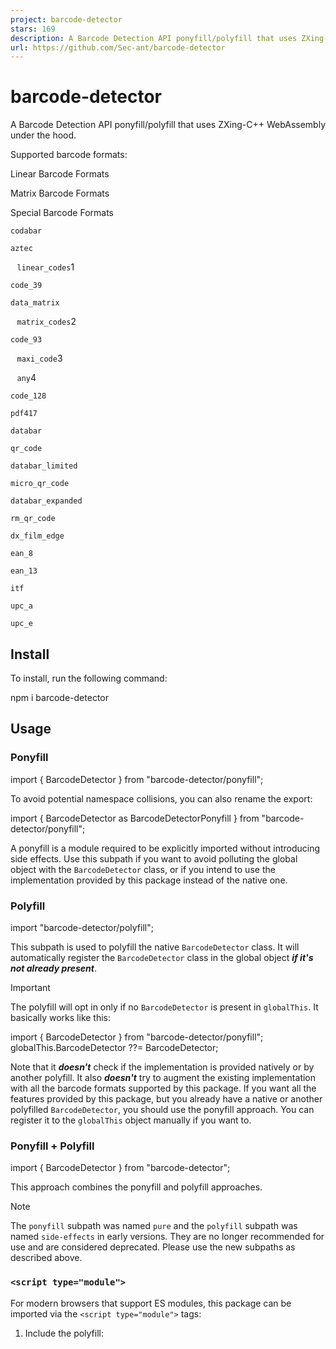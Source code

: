 ```yaml
---
project: barcode-detector
stars: 169
description: A Barcode Detection API ponyfill/polyfill that uses ZXing-C++ WebAssembly under the hood.
url: https://github.com/Sec-ant/barcode-detector
---
```


barcode-detector
================

A Barcode Detection API ponyfill/polyfill that uses ZXing-C++ WebAssembly under the hood.

Supported barcode formats:

Linear Barcode Formats

Matrix Barcode Formats

Special Barcode Formats

`codabar`

`aztec`

   `linear_codes`1

`code_39`

`data_matrix`

   `matrix_codes`2

`code_93`

   `maxi_code`3

   `any`4

`code_128`

`pdf417`

`databar`

`qr_code`

`databar_limited`

`micro_qr_code`

`databar_expanded`

`rm_qr_code`

`dx_film_edge`

`ean_8`

`ean_13`

`itf`

`upc_a`

`upc_e`

Install
-------

To install, run the following command:

npm i barcode-detector

Usage
-----

### Ponyfill

import { BarcodeDetector } from "barcode-detector/ponyfill";

To avoid potential namespace collisions, you can also rename the export:

import { BarcodeDetector as BarcodeDetectorPonyfill } from "barcode-detector/ponyfill";

A ponyfill is a module required to be explicitly imported without introducing side effects. Use this subpath if you want to avoid polluting the global object with the `BarcodeDetector` class, or if you intend to use the implementation provided by this package instead of the native one.

### Polyfill

import "barcode-detector/polyfill";

This subpath is used to polyfill the native `BarcodeDetector` class. It will automatically register the `BarcodeDetector` class in the global object **_if it's not already present_**.

Important

The polyfill will opt in only if no `BarcodeDetector` is present in `globalThis`. It basically works like this:

import { BarcodeDetector } from "barcode-detector/ponyfill";
globalThis.BarcodeDetector ??= BarcodeDetector;

Note that it **_doesn't_** check if the implementation is provided natively or by another polyfill. It also **_doesn't_** try to augment the existing implementation with all the barcode formats supported by this package. If you want all the features provided by this package, but you already have a native or another polyfilled `BarcodeDetector`, you should use the ponyfill approach. You can register it to the `globalThis` object manually if you want to.

### Ponyfill + Polyfill

import { BarcodeDetector } from "barcode-detector";

This approach combines the ponyfill and polyfill approaches.

Note

The `ponyfill` subpath was named `pure` and the `polyfill` subpath was named `side-effects` in early versions. They are no longer recommended for use and are considered deprecated. Please use the new subpaths as described above.

### `<script type="module">`

For modern browsers that support ES modules, this package can be imported via the `<script type="module">` tags:

1.  Include the polyfill:
    
    <!-- register -->
    <script
      type\="module"
      src\="https://fastly.jsdelivr.net/npm/barcode-detector@3/dist/es/polyfill.min.js"
    \></script\>
    
    <!-- use -->
    <script type\="module"\>
      const barcodeDetector \= new BarcodeDetector();
    </script\>
    
2.  Script scoped access:
    
    <script type\="module"\>
      import { BarcodeDetector } from "https://fastly.jsdelivr.net/npm/barcode-detector@3/dist/es/ponyfill.min.js";
      const barcodeDetector \= new BarcodeDetector();
    </script\>
    
3.  With import maps:
    
    <!-- import map -->
    <script type\="importmap"\>
      {
        "imports": {
          "barcode-detector/ponyfill": "https://fastly.jsdelivr.net/npm/barcode-detector@3/dist/es/ponyfill.min.js"
        }
      }
    </script\>
    
    <!-- script scoped access -->
    <script type\="module"\>
      import { BarcodeDetector } from "barcode-detector/ponyfill";
      const barcodeDetector \= new BarcodeDetector();
    </script\>
    

### IIFE

For legacy browsers or userscripts that lack support for `<script type="module">` tags, IIFE is the preferred choice. Upon executing the IIFE script, a variable named `BarcodeDetectionAPI` will be registered in the global `window` by `var` declaration.

<!-- 
  IIFE ponyfill.js registers:
  window.BarcodeDetectionAPI.BarcodeDetector
  window.BarcodeDetectionAPI.prepareZXingModule
  -->
<script src\="https://fastly.jsdelivr.net/npm/barcode-detector@3/dist/iife/ponyfill.min.js"\></script\>

<!-- 
  IIFE polyfill.js registers:
  window.BarcodeDetector
  window.BarcodeDetectionAPI.prepareZXingModule
  -->
<script src\="https://fastly.jsdelivr.net/npm/barcode-detector@3/dist/iife/polyfill.min.js"\></script\>

<!-- 
  IIFE index.js registers:
  window.BarcodeDetector
  window.BarcodeDetectionAPI.BarcodeDetector
  window.BarcodeDetectionAPI.prepareZXingModule
  -->
<script src\="https://fastly.jsdelivr.net/npm/barcode-detector@3/dist/iife/index.min.js"\></script\>

`prepareZXingModule`
--------------------

The core barcode reading functionality of this package is powered by `zxing-wasm`. Therefore, a `.wasm` binary file is fetched at runtime. By default, the `.wasm` serving path is initialized with a jsDelivr CDN URL. However, there're cases where this is not desired, such as the allowed serving path is white-listed by the Content Security Policy (CSP), or offline usage is required.

To customize the `.wasm` serving path, this package reexports `prepareZXingModule` along with `ZXING_WASM_VERSION` and `ZXING_WASM_SHA256` from `zxing-wasm`. For more details on how to use them, please check Configuring `.wasm` Serving and Controlling `.wasm` Instantiation Timing and Caching sections in the `zxing-wasm` repository.

An example usage to override the `.wasm` serving path with an `unpkg.com` CDN url is as follows:

import {
  BarcodeDetector,
  ZXING\_WASM\_VERSION,
  prepareZXingModule,
} from "barcode-detector/ponyfill";

// Override the locateFile function
prepareZXingModule({
  overrides: {
    locateFile: (path, prefix) \=> {
      if (path.endsWith(".wasm")) {
        return \`https://unpkg.com/zxing-wasm@${ZXING\_WASM\_VERSION}/dist/reader/${path}\`;
      }
      return prefix + path;
    },
  },
});

// Now you can create a BarcodeDetector instance
const barcodeDetector \= new BarcodeDetector({
  formats: \["qr\_code"\],
});

Note

The `setZXingModuleOverrides` method is deprecated in favor of `prepareZXingModule`.

API
---

Please check the spec, MDN doc and Chromium implementation for more information.

An example usage is as follows:

import { BarcodeDetector } from "barcode-detector/ponyfill";

// check supported formats
const supportedFormats \= await BarcodeDetector.getSupportedFormats();

const barcodeDetector: BarcodeDetector \= new BarcodeDetector({
  // make sure the formats are supported
  formats: \["qr\_code"\],
});

const imageFile \= await fetch(
  "https://api.qrserver.com/v1/create-qr-code/?size=150x150&data=Hello%20world!",
).then((resp) \=> resp.blob());

barcodeDetector.detect(imageFile).then(console.log);

License
-------

The source code in this repository is licensed under the MIT license.

Footnotes
---------

1.  `linear_codes` is a shorthand for all linear barcode formats. ↩
    
2.  `matrix_codes` is a shorthand for all matrix barcode formats. ↩
    
3.  Detection support for `MaxiCode` requires a pure monochrome image that contains an unrotated and unskewed symbol, along with a sufficient white border surrounding it. ↩
    
4.  `any` is a shorthand for `linear_codes` and `matrix_codes`, i.e., all barcode formats. Note that you don't need to specify `any` in the `formats` option, as not providing the option also indicates detecting all barcode formats. ↩
